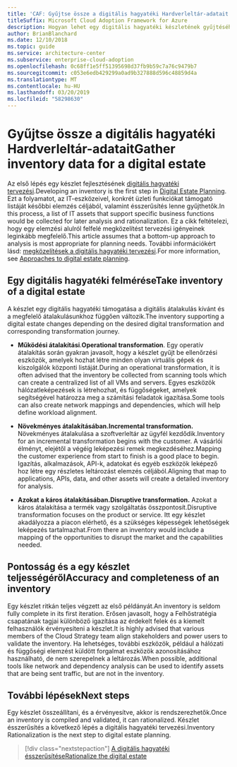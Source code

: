 ```yaml
---
title: 'CAF: Gyűjtse össze a digitális hagyatéki Hardverleltár-adatait'
titleSuffix: Microsoft Cloud Adoption Framework for Azure
description: Hogyan lehet egy digitális hagyatéki készletének gyűjtéséhez.
author: BrianBlanchard
ms.date: 12/10/2018
ms.topic: guide
ms.service: architecture-center
ms.subservice: enterprise-cloud-adoption
ms.openlocfilehash: 0c68ff1e5ff51395698d37fb9b59c7a76c9479b7
ms.sourcegitcommit: c053e6edb429299a0ad9b327888d596c48859d4a
ms.translationtype: MT
ms.contentlocale: hu-HU
ms.lasthandoff: 03/20/2019
ms.locfileid: "58298630"
---
```

# <a name="gather-inventory-data-for-a-digital-estate"></a><span data-ttu-id="de4c5-103">Gyűjtse össze a digitális hagyatéki Hardverleltár-adatait</span><span class="sxs-lookup"><span data-stu-id="de4c5-103">Gather inventory data for a digital estate</span></span>

<span data-ttu-id="de4c5-104">Az első lépés egy készlet fejlesztésének [digitális hagyatéki tervezési](overview.md).</span><span class="sxs-lookup"><span data-stu-id="de4c5-104">Developing an inventory is the first step in [Digital Estate Planning](overview.md).</span></span> <span data-ttu-id="de4c5-105">Ezt a folyamatot, az IT-eszközeivel, konkrét üzleti funkciókat támogató listáját későbbi elemzés céljából, valamint ésszerűsítés lenne gyűjthetők.</span><span class="sxs-lookup"><span data-stu-id="de4c5-105">In this process, a list of IT assets that support specific business functions would be collected for later analysis and rationalization.</span></span> <span data-ttu-id="de4c5-106">Ez a cikk feltételezi, hogy egy elemzési alulról felfelé megközelítést tervezési igényeinek leginkább megfelelő.</span><span class="sxs-lookup"><span data-stu-id="de4c5-106">This article assumes that a bottom-up approach to analysis is most appropriate for planning needs.</span></span> <span data-ttu-id="de4c5-107">További információkért lásd: [megközelítések a digitális hagyatéki tervezési](./approach.md).</span><span class="sxs-lookup"><span data-stu-id="de4c5-107">For more information, see [Approaches to digital estate planning](./approach.md).</span></span>

## <a name="take-inventory-of-a-digital-estate"></a><span data-ttu-id="de4c5-108">Egy digitális hagyatéki felmérése</span><span class="sxs-lookup"><span data-stu-id="de4c5-108">Take inventory of a digital estate</span></span>

<span data-ttu-id="de4c5-109">A készlet egy digitális hagyatéki támogatása a digitális átalakulás kívánt és a megfelelő átalakulásunkhoz függően változik.</span><span class="sxs-lookup"><span data-stu-id="de4c5-109">The inventory supporting a digital estate changes depending on the desired digital transformation and corresponding transformation journey.</span></span>

- <span data-ttu-id="de4c5-110">**Működési átalakítási**.</span><span class="sxs-lookup"><span data-stu-id="de4c5-110">**Operational transformation**.</span></span> <span data-ttu-id="de4c5-111">Egy operatív átalakítás során gyakran javasolt, hogy a készlet gyűjt be ellenőrzési eszközök, amelyek hozhat létre minden olyan virtuális gépek és kiszolgálók központi listáját.</span><span class="sxs-lookup"><span data-stu-id="de4c5-111">During an operational transformation, it is often advised that the inventory be collected from scanning tools which can create a centralized list of all VMs and servers.</span></span> <span data-ttu-id="de4c5-112">Egyes eszközök hálózatleképezések is létrehozhat, és függőségeket, amelyek segítségével határozza meg a számítási feladatok igazítása.</span><span class="sxs-lookup"><span data-stu-id="de4c5-112">Some tools can also create network mappings and dependencies, which will help define workload alignment.</span></span>

- <span data-ttu-id="de4c5-113">**Növekményes átalakításában.**</span><span class="sxs-lookup"><span data-stu-id="de4c5-113">**Incremental transformation.**</span></span> <span data-ttu-id="de4c5-114">Növekményes átalakulása a szoftverleltár az ügyfél kezdődik.</span><span class="sxs-lookup"><span data-stu-id="de4c5-114">Inventory for an incremental transformation begins with the customer.</span></span> <span data-ttu-id="de4c5-115">A vásárlói élményt, elejétől a végéig leképezési remek megkezdéséhez.</span><span class="sxs-lookup"><span data-stu-id="de4c5-115">Mapping the customer experience from start to finish is a good place to begin.</span></span> <span data-ttu-id="de4c5-116">Igazítás, alkalmazások, API-k, adatokat és egyéb eszközök leképező hoz létre egy részletes leltározást elemzés céljából.</span><span class="sxs-lookup"><span data-stu-id="de4c5-116">Aligning that map to applications, APIs, data, and other assets will create a detailed inventory for analysis.</span></span>

- <span data-ttu-id="de4c5-117">**Azokat a káros átalakításában.**</span><span class="sxs-lookup"><span data-stu-id="de4c5-117">**Disruptive transformation.**</span></span> <span data-ttu-id="de4c5-118">Azokat a káros átalakítása a termék vagy szolgáltatás összpontosít.</span><span class="sxs-lookup"><span data-stu-id="de4c5-118">Disruptive transformation focuses on the product or service.</span></span> <span data-ttu-id="de4c5-119">Itt egy készlet akadályozza a piacon elérhető, és a szükséges képességek lehetőségek leképezés tartalmazhat.</span><span class="sxs-lookup"><span data-stu-id="de4c5-119">From there an inventory would include a mapping of the opportunities to disrupt the market and the capabilities needed.</span></span>

## <a name="accuracy-and-completeness-of-an-inventory"></a><span data-ttu-id="de4c5-120">Pontosság és a egy készlet teljességéről</span><span class="sxs-lookup"><span data-stu-id="de4c5-120">Accuracy and completeness of an inventory</span></span>

<span data-ttu-id="de4c5-121">Egy készlet ritkán teljes végzett az első példányát.</span><span class="sxs-lookup"><span data-stu-id="de4c5-121">An inventory is seldom fully complete in its first iteration.</span></span> <span data-ttu-id="de4c5-122">Erősen javasolt, hogy a Felhőstratégia csapatának tagjai különböző igazítása az érdekelt felek és a kiemelt felhasználók érvényesíteni a készlet.</span><span class="sxs-lookup"><span data-stu-id="de4c5-122">It is highly advised that various members of the Cloud Strategy team align stakeholders and power users to validate the inventory.</span></span> <span data-ttu-id="de4c5-123">Ha lehetséges, további eszközök, például a hálózati és függőségi elemzést küldött forgalmat eszközök azonosításához használható, de nem szerepelnek a leltározás.</span><span class="sxs-lookup"><span data-stu-id="de4c5-123">When possible, additional tools like network and dependency analysis can be used to identify assets that are being sent traffic, but are not in the inventory.</span></span>

## <a name="next-steps"></a><span data-ttu-id="de4c5-124">További lépések</span><span class="sxs-lookup"><span data-stu-id="de4c5-124">Next steps</span></span>

<span data-ttu-id="de4c5-125">Egy készlet összeállítani, és a érvényesítve, akkor is rendszerezhetők.</span><span class="sxs-lookup"><span data-stu-id="de4c5-125">Once an inventory is compiled and validated, it can rationalized.</span></span> <span data-ttu-id="de4c5-126">Készlet ésszerűsítés a következő lépés a digitális hagyatéki tervezési.</span><span class="sxs-lookup"><span data-stu-id="de4c5-126">Inventory Rationalization is the next step to digital estate planning.</span></span>

> [!div class="nextstepaction"]
> [<span data-ttu-id="de4c5-127">A digitális hagyatéki ésszerűsítése</span><span class="sxs-lookup"><span data-stu-id="de4c5-127">Rationalize the digital estate</span></span>](rationalize.md)